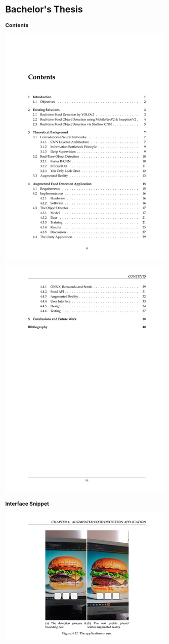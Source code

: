 # Bachelor's Thesis

<h3>Contents</h3>

![](https://github.com/TimofteRazvan/bachelor-thesis-augmented-reality-food-detection/blob/master/Contents.png)

![](https://github.com/TimofteRazvan/bachelor-thesis-augmented-reality-food-detection/blob/master/Contents1.png)

<h3>Interface Snippet</h3>

![](https://github.com/TimofteRazvan/bachelor-thesis-augmented-reality-food-detection/blob/master/inUse.PNG)
